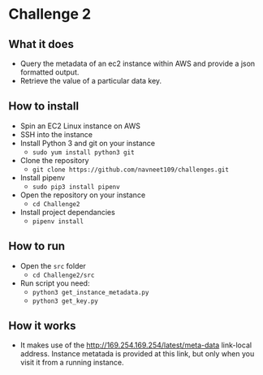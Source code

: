# Challenge 2

## What it does
- Query the metadata of an ec2 instance within AWS and provide a json formatted output. 
- Retrieve the value of a particular data key.

## How to install
- Spin an EC2 Linux instance on AWS
- SSH into the instance
- Install Python 3 and git on your instance 
    - `sudo yum install python3 git`
- Clone the repository
  - `git clone https://github.com/navneet109/challenges.git`
- Install pipenv
  - `sudo pip3 install pipenv`
- Open the repository on your instance
  - `cd Challenge2`
- Install project dependancies
  - `pipenv install`


## How to run
- Open the `src` folder
  - `cd Challenge2/src`
- Run script you need:
  - `python3 get_instance_metadata.py`
  - `python3 get_key.py`

## How it works
- It makes use of the http://169.254.169.254/latest/meta-data link-local address. Instance metatada is provided at this link, but only when you visit it from a running instance.
